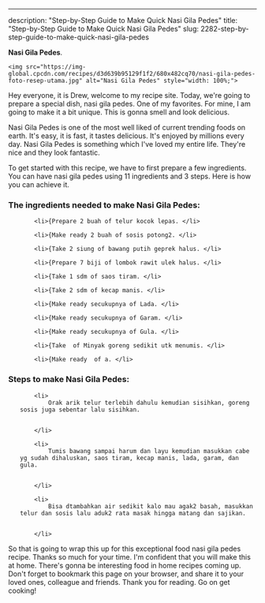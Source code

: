 ---
description: "Step-by-Step Guide to Make Quick Nasi Gila Pedes"
title: "Step-by-Step Guide to Make Quick Nasi Gila Pedes"
slug: 2282-step-by-step-guide-to-make-quick-nasi-gila-pedes

<p>
	<strong>Nasi Gila Pedes</strong>. 
	
</p>
<p>
	
	<img src="https://img-global.cpcdn.com/recipes/d3d639b95129f1f2/680x482cq70/nasi-gila-pedes-foto-resep-utama.jpg" alt="Nasi Gila Pedes" style="width: 100%;">
	
	
</p>
<p>
	Hey everyone, it is Drew, welcome to my recipe site. Today, we're going to prepare a special dish, nasi gila pedes. One of my favorites. For mine, I am going to make it a bit unique. This is gonna smell and look delicious.
</p>
	
<p>
	
</p>
<p>
	Nasi Gila Pedes is one of the most well liked of current trending foods on earth. It's easy, it is fast, it tastes delicious. It's enjoyed by millions every day. Nasi Gila Pedes is something which I've loved my entire life. They're nice and they look fantastic.
</p>

<p>
To get started with this recipe, we have to first prepare a few ingredients. You can have nasi gila pedes using 11 ingredients and 3 steps. Here is how you can achieve it.
</p>

<h3>The ingredients needed to make Nasi Gila Pedes:</h3>

<ol>
	
		<li>{Prepare 2 buah of telur kocok lepas. </li>
	
		<li>{Make ready 2 buah of sosis potong2. </li>
	
		<li>{Take 2 siung of bawang putih geprek halus. </li>
	
		<li>{Prepare 7 biji of lombok rawit ulek halus. </li>
	
		<li>{Take 1 sdm of saos tiram. </li>
	
		<li>{Take 2 sdm of kecap manis. </li>
	
		<li>{Make ready secukupnya of Lada. </li>
	
		<li>{Make ready secukupnya of Garam. </li>
	
		<li>{Make ready secukupnya of Gula. </li>
	
		<li>{Take  of Minyak goreng sedikit utk menumis. </li>
	
		<li>{Make ready  of a. </li>
	
</ol>
<p>
	
</p>

<h3>Steps to make Nasi Gila Pedes:</h3>

<ol>
	
		<li>
			Orak arik telur terlebih dahulu kemudian sisihkan, goreng sosis juga sebentar lalu sisihkan.
			
			
		</li>
	
		<li>
			Tumis bawang sampai harum dan layu kemudian masukkan cabe yg sudah dihaluskan, saos tiram, kecap manis, lada, garam, dan gula.
			
			
		</li>
	
		<li>
			Bisa dtambahkan air sedikit kalo mau agak2 basah, masukkan telur dan sosis lalu aduk2 rata masak hingga matang dan sajikan.
			
			
		</li>
	
</ol>

<p>
	
</p>

<p>
	So that is going to wrap this up for this exceptional food nasi gila pedes recipe. Thanks so much for your time. I'm confident that you will make this at home. There's gonna be interesting food in home recipes coming up. Don't forget to bookmark this page on your browser, and share it to your loved ones, colleague and friends. Thank you for reading. Go on get cooking!
</p>

